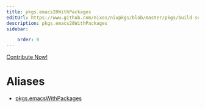 ```yaml
---
title: pkgs.emacs28WithPackages
editUrl: https://www.github.com/nixos/nixpkgs/blob/master/pkgs/build-support/emacs/wrapper.nix#L42C1
description: pkgs.emacs28WithPackages
sidebar:

    order: 8
---
```


<a href="https://www.github.com/nixos/nixpkgs/blob/master/pkgs/build-support/emacs/wrapper.nix#L42C1">Contribute Now!</a>


# Aliases

- [pkgs.emacsWithPackages](reference/pkgs/pkgs-emacsWithPackages)


